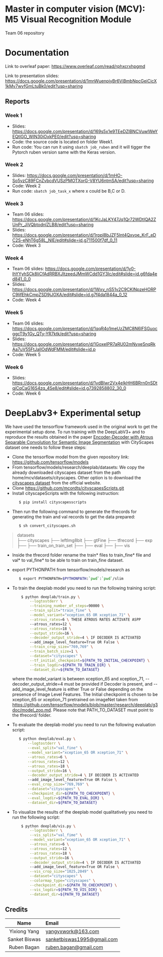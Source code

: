 # Master in computer vision (MCV): M5 Visual Recognition Module

Team 06 repository

# Documentation

Link to overleaf paper: https://www.overleaf.com/read/rphxcrxhpgmd

Link to presentation slides: https://docs.google.com/presentation/d/1mnWuenpjyBr6ViBmbNpcGeiCicX1kMv7wvfGmLtuBk0/edit?usp=sharing

## Reports

### Week 1
* Slides: https://docs.google.com/presentation/d/169s5x1e9TEeDZlBNCVuwIWeYEQtlGO_WIN30iOxkPE0/edit?usp=sharing
* Code: the source code is located on folder Week1. 
* Run code: You can run it using `sbatch job_ruben` and it will tigger the Pytorch ruben version same with the Keras version.

### Week 2
* Slides: https://docs.google.com/presentation/d/1mHO-So5vzC89FCnZvbcdVUSzPMOTXorG-V8YU6ntmSA/edit?usp=sharing
* Code: Week 2
* Run code: `sbatch job_task_x` where x could be B,C or D.

### Week 3
* Team 06 slides: https://docs.google.com/presentation/d/1KcJaLKY47Jq1Qr72WDtIQA2ZUnPr_JiVQbtodnIZLB8/edit?usp=sharing
* Slides: https://docs.google.com/presentation/d/1rppl8bJZF5lnt4Qxvoe_KrF_eDC2S-eNhT6g58L_NlE/edit#slide=id.g711500f7df_0_11
* Code: Week 3

### Week 4
* Team 06 slides: https://docs.google.com/presentation/d/1y0-lhYYyhSCk8liCfAdRRBXJltzeedJMmWCdd1GY3Ic/edit#slide=id.g6fda4ed841_0_0
* Slides: https://docs.google.com/presentation/d/1Wxv_nS51v2C9CKlNpzeHORPC9lifEhkCmpZSD9jJOXA/edit#slide=id.g7f4da1844a_0_12
* Code: Week 4

### Week 5
* Team 06 slides: https://docs.google.com/presentation/d/1qqR4o1meUzZMC8N6lFSGuocggcT9y1Gy_QTy-YR7ktk/edit?usp=sharing
* Slides: https://docs.google.com/presentation/d/1GoxeIPR7aRU02mNyxeSnqRkAa7uV55FtJaIlOdWdFMM/edit#slide=id.p
* Code: Week 5

### Week 6
* Slides:  https://docs.google.com/presentation/d/1ydBIwr2Vx4eIkHH6BRrn0nSDtqjCqCaG16S4zq_4Se8/edit#slide=id.g7392858802_30_0
* Code: Week 6

# DeepLabv3+ Experimental setup
We have used the tensorflow framework used in the original work to get the experimental setup done. 
To run training with the DeepLabV3+ and to reproduce the results obtained in the paper [Encoder-Decoder with Atrous Separable Convolution for Semantic Image Segmentation](https://arxiv.org/pdf/1802.02611.pdf) with CityScapes dataset one needs to follow these steps:

  - Clone the tensorflow model from the given repository link: https://github.com/tensorflow/models
  - From tensorflow/models/research/deeplab/datasets: We copy the already downloaded cityscapes dataset from the path home/mcv/datasets/cityscapes. Other option is to download the [cityscapes dataset]( https://www.cityscapes-dataset.com/)  from the official website. 
  - Clone https://github.com/mcordts/cityscapesScripts.git 
  - Install cityscapeScripts with the following instruction:
     ```sh
        $ pip install cityscapesscripts
     ```
  - Then run the following command to generate the tfrecords for generating the train and val records to get the data prepared:
     ```sh
        $ sh convert_cityscapes.sh
     ```

>  datasets  
├── cityscapes
├── leftImg8bit
├── gtFine
├── tfrecord
├── exp
├── ├── train_on_train_set
├── ├── eval
├── ├── vis

  - Inside the tfrecord folder rename the train* files to train_fine* file and val* to val_fine* to be able to train on train_fine dataset.
  -  export PYTHONPATH from tensorflow/models/research  as 
     ```sh
        $ export PYTHONPATH=$PYTHONPATH:`pwd`:`pwd`/slim 
     ```
  - To train the deeplab model you need to run the following training script:
    ```sh
        $ python deeplab/train.py \
            --logtostderr \
            --training_number_of_steps=90000 \
            --train_split="train_fine" \
            --model_variant="xception_65 OR xception_71" \
            --atrous_rates=6 \ THESE ATROUS RATES ACTIVATE ASPP
            --atrous_rates=12 \
            --atrous_rates=18 \
            --output_stride=16 \
            --decoder_output_stride=4 \ IF DECODER IS ACTIVATED 
            --add_image_level_feature=True OR False \
            --train_crop_size="769,769" \
            --train_batch_size=1 \
            --dataset="cityscapes" \
            --tf_initial_checkpoint=${PATH_TO_INITIAL_CHECKPOINT} \
            --train_logdir=${PATH_TO_TRAIN_DIR} \
            --dataset_dir=${PATH_TO_DATASET}
     ```
    where the model_variant is between xception_65 and xception_71, --decoder_output_stride=4 must be provided if Decoder is present, and --add_image_level_feature is either True or False depending on the presence of Image Level Features. The Initial checkpoint is chosen to be xception_65 or xception_71 pretrained on imageNet taken from https://github.com/tensorflow/models/blob/master/research/deeplab/g3doc/model_zoo.md. Please note that PATH_TO_DATASET must point to the tfrecord/ folder.
    
  - To evaluate the deeplab model you need to run the following evaluation script:
     ```sh
        $ python deeplab/eval.py \
            --logtostderr \
            --eval_split="val_fine" \
            --model_variant="xception_65 OR xception_71" \
            --atrous_rates=6 \
            --atrous_rates=12 \
            --atrous_rates=18 \
            --output_stride=16 \
            --decoder_output_stride=4 \ IF DECODER IS ACTIVATED 
            --add_image_level_feature=True OR False \
            --eval_crop_size="769,769" \
            --dataset="cityscapes" \
            --checkpoint_dir=${PATH_TO_CHECKPOINT} \
            --eval_logdir=${PATH_TO_EVAL_DIR} \
            --dataset_dir=${PATH_TO_DATASET}
     ```
  - To visualize the results of the deeplab model qualitatively you need to run the following script:
    ```sh
        $ python deeplab/vis.py \
            --logtostderr \
            --vis_split="val_fime" \
            --model_variant="xception_65 OR xception_71" \
            --atrous_rates=6 \
            --atrous_rates=12 \
            --atrous_rates=18 \
            --output_stride=16 \
            --decoder_output_stride=4 \ IF DECODER IS ACTIVATED 
            --add_image_level_feature=True OR False \
            --vis_crop_size="1025,2049" \
            --dataset="cityscapes" \
            --colormap_type="cityscapes" \
            --checkpoint_dir=${PATH_TO_CHECKPOINT} \
            --vis_logdir=${PATH_TO_VIS_DIR} \
            --dataset_dir=${PATH_TO_DATASET}
     ```
    
  
## Credits

| Name | Email |
|:----:|:------|
| Yixiong Yang | yangyxwork@163.com |
| Sanket Biswas | sanketbiswas1995@gmail.com |
| Ruben Bagan | ruben.bagan@gmail.com |

